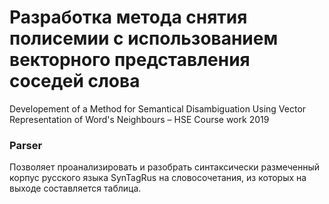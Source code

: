 # Разработка метода снятия полисемии с использованием векторного представления соседей слова
Developement of a Method for Semantical Disambiguation Using Vector Representation of Word's Neighbours – HSE Course work 2019

### Parser
Позволяет проанализировать и разобрать синтаксически размеченный корпус русского языка SynTagRus на словосочетания, из которых на выходе составляется таблица.

